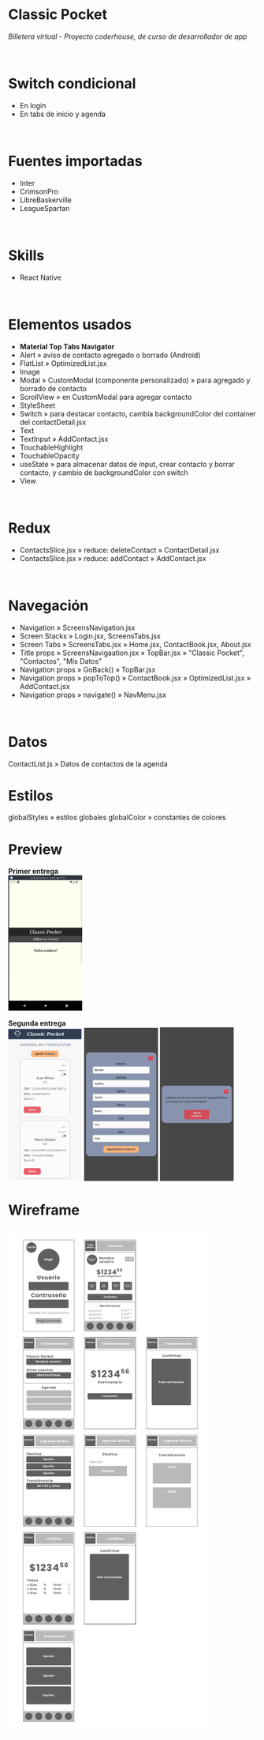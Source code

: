 # Classic Pocket
*Billetera virtual* - *Proyecto coderhouse, de curso de desarrollador de app*

<br />

# Switch condicional
- En login
- En tabs de inicio y agenda
<br />

# Fuentes importadas
- Inter
- CrimsonPro
- LibreBaskerville
- LeagueSpartan
<br />


# Skills
- React Native
<br />

# Elementos usados
- **Material Top Tabs Navigator**
- Alert » aviso de contacto agregado o borrado (Android)
- FlatList » OptimizedList.jsx
- Image
- Modal » CustomModal (componente personalizado) » para agregado y borrado de contacto
- ScrollView » en CustomModal para agregar contacto
- StyleSheet
- Switch » para destacar contacto, cambia backgroundColor del container del contactDetail.jsx
- Text
- TextInput » AddContact.jsx
- TouchableHighlight
- TouchableOpacity
- useState » para almacenar datos de input, crear contacto y borrar contacto, y cambio de backgroundColor con switch
- View

<br />

# Redux
- ContactsSlice.jsx » reduce: deleteContact » ContactDetail.jsx
- ContactsSlice.jsx » reduce: addContact » AddContact.jsx

<br />

# Navegación
- Navigation » ScreensNavigation.jsx
- Screen Stacks » Login.jsx, ScreensTabs.jsx 
- Screen Tabs » ScreensTabs.jsx » Home.jsx, ContactBook.jsx, About.jsx
- Title props » ScreensNavigaation.jsx » TopBar.jsx » "Classic Pocket", "Contactos", "Mis Datos"
- Navigation props » GoBack() » TopBar.jsx
- Navigation props » popToTop() » ContactBook.jsx » OptimizedList.jsx » AddContact.jsx
- Navigation props » navigate() » NavMenu.jsx

<br />

# Datos
ContactList.js » Datos de contactos de la agenda

# Estilos
globalStyles » estilos globales
globalColor » constantes de colores


# Preview

**Primer entrega**  
<img src="/Screenshot_1er_entrega.png" width="150px" />

**Segunda entrega**  
<img src="/Screenshot_2da_entrega_1.png" width="150px" />
<img src="/Screenshot_2da_entrega_2.png" width="150px" />
<img src="/Screenshot_2da_entrega_3.png" width="150px" />


# Wireframe
<img src="/wirerame.jpg" />
